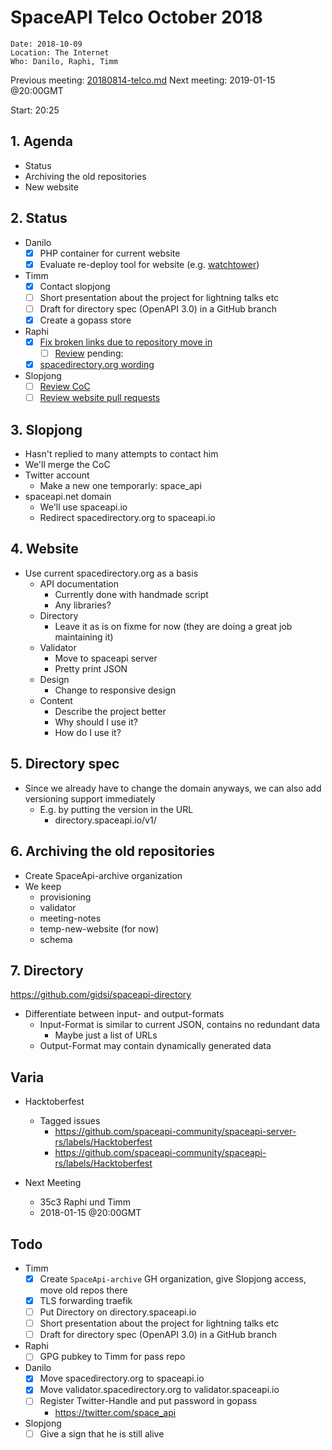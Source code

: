 # SpaceAPI Telco October 2018

    Date: 2018-10-09
    Location: The Internet
    Who: Danilo, Raphi, Timm

Previous meeting: [20180814-telco.md](https://github.com/SpaceApi/meeting-notes/blob/master/20180814-telco.md)
Next meeting: 2019-01-15 @20:00GMT

Start: 20:25


## 1. Agenda

 * Status
 * Archiving the old repositories
 * New website

## 2. Status

 * Danilo
   * [x] PHP container for current website
   * [x] Evaluate re-deploy tool for website (e.g. [watchtower](https://github.com/v2tec/watchtower))
 * Timm
   * [x] Contact slopjong
   * [ ] Short presentation about the project for lightning talks etc
   * [ ] Draft for directory spec (OpenAPI 3.0) in a GitHub branch
   * [x] Create a gopass store
 * Raphi
   * [x] [Fix broken links due to repository move in](https://github.com/SpaceApi/validator)
       * [ ] [Review](https://github.com/SpaceApi/validator/pull/26) pending: 
   * [x] [spacedirectory.org wording](https://github.com/spacedirectory/spacedirectory.org/issues/9)
 * Slopjong
   * [ ] [Review CoC](https://github.com/SpaceApi/SpaceApi.github.io/pull/3)
   * [ ] [Review website pull requests](https://github.com/SpaceApi/temp-new-website/pulls)

## 3. Slopjong

 * Hasn't replied to many attempts to contact him
 * We'll merge the CoC
 * Twitter account
     * Make a new one temporarly: space_api
 * spaceapi.net domain
     * We'll use spaceapi.io
     * Redirect spacedirectory.org to spaceapi.io

## 4. Website

 * Use current spacedirectory.org as a basis
     * API documentation
         * Currently done with handmade script
         * Any libraries?
     * Directory
         * Leave it as is on fixme for now (they are doing a great job maintaining it)
     * Validator
       * Move to spaceapi server
       * Pretty print JSON
     * Design
         * Change to responsive design
     * Content
         * Describe the project better
         * Why should I use it?
         * How do I use it?

## 5. Directory spec

 * Since we already have to change the domain anyways, we can also add versioning support immediately
   * E.g. by putting the version in the URL
     * directory.spaceapi.io/v1/

## 6. Archiving the old repositories

 * Create SpaceApi-archive organization
 * We keep
     * provisioning
     * validator
     * meeting-notes
     * temp-new-website (for now)
     * schema

## 7. Directory

https://github.com/gidsi/spaceapi-directory

  * Differentiate between input- and output-formats
    * Input-Format is similar to current JSON, contains no redundant data
      * Maybe just a list of URLs
    * Output-Format may contain dynamically generated data


## Varia

 * Hacktoberfest
     * Tagged issues
         * https://github.com/spaceapi-community/spaceapi-server-rs/labels/Hacktoberfest
         * https://github.com/spaceapi-community/spaceapi-rs/labels/Hacktoberfest

 * Next Meeting
     * 35c3 Raphi und Timm
     * 2018-01-15 @20:00GMT

## Todo

  * Timm
      * [x] Create `SpaceApi-archive` GH organization, give Slopjong access, move old repos there
      * [x] TLS forwarding traefik
      * [ ] Put Directory on directory.spaceapi.io
      * [ ] Short presentation about the project for lightning talks etc
      * [ ] Draft for directory spec (OpenAPI 3.0) in a GitHub branch
  * Raphi
      * [ ] GPG pubkey to Timm for pass repo
  * Danilo
      * [x] Move spacedirectory.org to spaceapi.io
      * [x] Move validator.spacedirectory.org to validator.spaceapi.io
      * [ ] Register Twitter-Handle and put password in gopass
        * https://twitter.com/space_api
  * Slopjong
      * [ ] Give a sign that he is still alive
